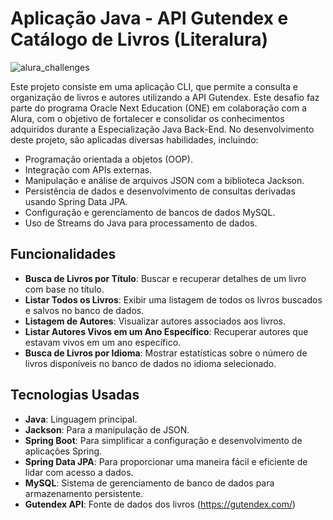 # Aplicação Java - API Gutendex e Catálogo de Livros (Literalura)

![alura_challenges](https://github.com/M44rk0/Challenge-ONE-1-Conversor-de-Moedas/assets/143122284/04fea3e9-1c07-4923-9fa6-657a987dec9a)


Este projeto consiste em uma aplicação CLI, que permite a consulta e organização de livros e autores utilizando a API Gutendex. Este desafio faz parte do programa Oracle Next Education (ONE) em colaboração com a Alura, com o objetivo de fortalecer e consolidar os conhecimentos adquiridos durante a Especialização Java Back-End. No desenvolvimento deste projeto, são aplicadas diversas habilidades, incluindo:

- Programação orientada a objetos (OOP).
- Integração com APIs externas.
- Manipulação e análise de arquivos JSON com a biblioteca Jackson.
- Persistência de dados e desenvolvimento de consultas derivadas usando Spring Data JPA.
- Configuração e gerenciamento de bancos de dados MySQL.
- Uso de Streams do Java para processamento de dados.


## Funcionalidades

- **Busca de Livros por Título**: Buscar e recuperar detalhes de um livro com base no título.
- **Listar Todos os Livros**: Exibir uma listagem de todos os livros buscados e salvos no banco de dados.
- **Listagem de Autores**: Visualizar autores associados aos livros.
- **Listar Autores Vivos em um Ano Específico**: Recuperar autores que estavam vivos em um ano específico.
- **Busca de Livros por Idioma**: Mostrar estatísticas sobre o número de livros disponíveis no banco de dados no idioma selecionado.

## Tecnologias Usadas

- **Java**: Linguagem principal.
- **Jackson**: Para a manipulação de JSON.
- **Spring Boot**: Para simplificar a configuração e desenvolvimento de aplicações Spring.
- **Spring Data JPA**: Para proporcionar uma maneira fácil e eficiente de lidar com acesso a dados.
- **MySQL**: Sistema de gerenciamento de banco de dados para armazenamento persistente.
- **Gutendex API**: Fonte de dados dos livros (https://gutendex.com/)

